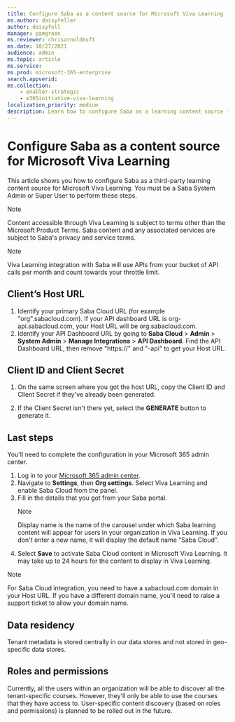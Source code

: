 ```yaml
---
title: Configure Saba as a content source for Microsoft Viva Learning
ms.author: daisyfeller
author: daisyfell
manager: pamgreen
ms.reviewer: chrisarnoldmsft
ms.date: 10/27/2021
audience: admin
ms.topic: article
ms.service: 
ms.prod: microsoft-365-enterprise
search.appverid: 
ms.collection: 
    - enabler-strategic
    - m365initiative-viva-learning
localization_priority: medium
description: Learn how to configure Saba as a learning content source for Microsoft Viva Learning.
---
```


# Configure Saba as a content source for Microsoft Viva Learning

This article shows you how to configure Saba as a third-party learning content source for Microsoft Viva Learning. You must be a Saba System Admin or Super User to perform these steps.

>[!NOTE]
>Content accessible through Viva Learning is subject to terms other than the Microsoft Product Terms. Saba content and any associated services are subject to Saba's privacy and service terms.

>[!NOTE]
>Viva Learning integration with Saba will use APIs from your bucket of API calls per month and count towards your throttle limit.

## Client’s Host URL

1. Identify your primary Saba Cloud URL (for example "org".sabacloud.com). If your API dashboard URL is org-api.sabacloud.com, your Host URL will be org.sabacloud.com.
2. Identify your API Dashboard URL by going to **Saba Cloud** > **Admin** > **System Admin** > **Manage Integrations** > **API Dashboard**. Find the API Dashboard URL, then remove "https://" and "-api" to get your Host URL.

## Client ID and Client Secret

1. On the same screen where you got the host URL, copy the Client ID and Client Secret if they've already been generated.

2. If the Client Secret isn't there yet, select the **GENERATE** button to generate it.

## Last steps

You'll need to complete the configuration in your Microsoft 365 admin center.

1. Log in to your [Microsoft 365 admin center](https://admin.microsoft.com).
2. Navigate to **Settings**, then **Org settings**. Select Viva Learning and enable Saba Cloud from the panel.
3. Fill in the details that you got from your Saba portal.
    >[!NOTE]
    >Display name is the name of the carousel under which Saba learning content will appear for users in your organization in Viva Learning. If you don't enter a new name, it will display the default name "Saba Cloud".
4. Select **Save** to activate Saba Cloud content in Microsoft Viva Learning. It may take up to 24 hours for the content to display in Viva Learning.

> [!Note]
> For Saba Cloud integration, you need to have a sabacloud.com domain in your Host URL. If you have a different domain name, you'll need to raise a support ticket to allow your domain name.

## Data residency

Tenant metadata is stored centrally in our data stores and not stored in geo-specific data stores.

## Roles and permissions

Currently, all the users within an organization will be able to discover all the tenant-specific courses. However, they'll only be able to use the courses that they have access to. User-specific content discovery (based on roles and permissions) is planned to be rolled out in the future.
